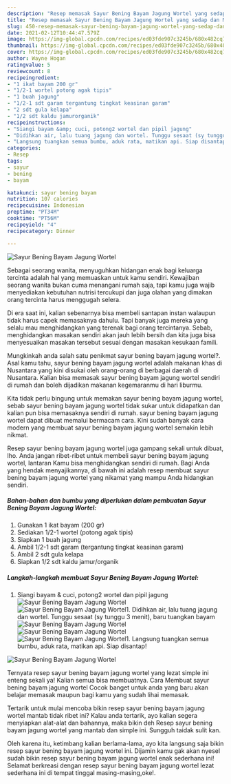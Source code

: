 ```yaml
---
description: "Resep memasak Sayur Bening Bayam Jagung Wortel yang sedap dan Mudah Dibuat"
title: "Resep memasak Sayur Bening Bayam Jagung Wortel yang sedap dan Mudah Dibuat"
slug: 450-resep-memasak-sayur-bening-bayam-jagung-wortel-yang-sedap-dan-mudah-dibuat
date: 2021-02-12T10:44:47.579Z
image: https://img-global.cpcdn.com/recipes/ed03fde907c3245b/680x482cq70/sayur-bening-bayam-jagung-wortel-foto-resep-utama.jpg
thumbnail: https://img-global.cpcdn.com/recipes/ed03fde907c3245b/680x482cq70/sayur-bening-bayam-jagung-wortel-foto-resep-utama.jpg
cover: https://img-global.cpcdn.com/recipes/ed03fde907c3245b/680x482cq70/sayur-bening-bayam-jagung-wortel-foto-resep-utama.jpg
author: Wayne Hogan
ratingvalue: 5
reviewcount: 8
recipeingredient:
- "1 ikat bayam 200 gr"
- "1/2-1 wortel potong agak tipis"
- "1 buah jagung"
- "1/2-1 sdt garam tergantung tingkat keasinan garam"
- "2 sdt gula kelapa"
- "1/2 sdt kaldu jamurorganik"
recipeinstructions:
- "Siangi bayam &amp; cuci, potong2 wortel dan pipil jagung"
- "Didihkan air, lalu tuang jagung dan wortel. Tunggu sesaat (sy tunggu 3 menit), baru tuangkan bayam"
- "Langsung tuangkan semua bumbu, aduk rata, matikan api. Siap disantap!"
categories:
- Resep
tags:
- sayur
- bening
- bayam

katakunci: sayur bening bayam 
nutrition: 107 calories
recipecuisine: Indonesian
preptime: "PT34M"
cooktime: "PT56M"
recipeyield: "4"
recipecategory: Dinner

---
```



![Sayur Bening Bayam Jagung Wortel](https://img-global.cpcdn.com/recipes/ed03fde907c3245b/680x482cq70/sayur-bening-bayam-jagung-wortel-foto-resep-utama.jpg)

Sebagai seorang wanita, menyuguhkan hidangan enak bagi keluarga tercinta adalah hal yang memuaskan untuk kamu sendiri. Kewajiban seorang  wanita bukan cuma menangani rumah saja, tapi kamu juga wajib menyediakan kebutuhan nutrisi tercukupi dan juga olahan yang dimakan orang tercinta harus menggugah selera.

Di era  saat ini, kalian sebenarnya bisa membeli santapan instan walaupun tidak harus capek memasaknya dahulu. Tapi banyak juga mereka yang selalu mau menghidangkan yang terenak bagi orang tercintanya. Sebab, menghidangkan masakan sendiri akan jauh lebih bersih dan kita juga bisa menyesuaikan masakan tersebut sesuai dengan masakan kesukaan famili. 



Mungkinkah anda salah satu penikmat sayur bening bayam jagung wortel?. Asal kamu tahu, sayur bening bayam jagung wortel adalah makanan khas di Nusantara yang kini disukai oleh orang-orang di berbagai daerah di Nusantara. Kalian bisa memasak sayur bening bayam jagung wortel sendiri di rumah dan boleh dijadikan makanan kegemaranmu di hari liburmu.

Kita tidak perlu bingung untuk memakan sayur bening bayam jagung wortel, sebab sayur bening bayam jagung wortel tidak sukar untuk didapatkan dan kalian pun bisa memasaknya sendiri di rumah. sayur bening bayam jagung wortel dapat dibuat memalui bermacam cara. Kini sudah banyak cara modern yang membuat sayur bening bayam jagung wortel semakin lebih nikmat.

Resep sayur bening bayam jagung wortel juga gampang sekali untuk dibuat, lho. Anda jangan ribet-ribet untuk membeli sayur bening bayam jagung wortel, lantaran Kamu bisa menghidangkan sendiri di rumah. Bagi Anda yang hendak menyajikannya, di bawah ini adalah resep membuat sayur bening bayam jagung wortel yang nikamat yang mampu Anda hidangkan sendiri.

<!--inarticleads1-->

##### Bahan-bahan dan bumbu yang diperlukan dalam pembuatan Sayur Bening Bayam Jagung Wortel:

1. Gunakan 1 ikat bayam (200 gr)
1. Sediakan 1/2-1 wortel (potong agak tipis)
1. Siapkan 1 buah jagung
1. Ambil 1/2-1 sdt garam (tergantung tingkat keasinan garam)
1. Ambil 2 sdt gula kelapa
1. Siapkan 1/2 sdt kaldu jamur/organik




<!--inarticleads2-->

##### Langkah-langkah membuat Sayur Bening Bayam Jagung Wortel:

1. Siangi bayam &amp; cuci, potong2 wortel dan pipil jagung
<img src="https://img-global.cpcdn.com/steps/6746073bf534e0cc/160x128cq70/sayur-bening-bayam-jagung-wortel-langkah-memasak-1-foto.jpg" alt="Sayur Bening Bayam Jagung Wortel"><img src="https://img-global.cpcdn.com/steps/2f54272a8d1087c6/160x128cq70/sayur-bening-bayam-jagung-wortel-langkah-memasak-1-foto.jpg" alt="Sayur Bening Bayam Jagung Wortel">1. Didihkan air, lalu tuang jagung dan wortel. Tunggu sesaat (sy tunggu 3 menit), baru tuangkan bayam
<img src="https://img-global.cpcdn.com/steps/82ef10597b11a007/160x128cq70/sayur-bening-bayam-jagung-wortel-langkah-memasak-2-foto.jpg" alt="Sayur Bening Bayam Jagung Wortel"><img src="https://img-global.cpcdn.com/steps/826e2aedec95f29c/160x128cq70/sayur-bening-bayam-jagung-wortel-langkah-memasak-2-foto.jpg" alt="Sayur Bening Bayam Jagung Wortel"><img src="https://img-global.cpcdn.com/steps/cddd361e6f68365d/160x128cq70/sayur-bening-bayam-jagung-wortel-langkah-memasak-2-foto.jpg" alt="Sayur Bening Bayam Jagung Wortel">1. Langsung tuangkan semua bumbu, aduk rata, matikan api. Siap disantap!
<img src="https://img-global.cpcdn.com/steps/78078eafa0d72b0e/160x128cq70/sayur-bening-bayam-jagung-wortel-langkah-memasak-3-foto.jpg" alt="Sayur Bening Bayam Jagung Wortel">



Ternyata resep sayur bening bayam jagung wortel yang lezat simple ini enteng sekali ya! Kalian semua bisa membuatnya. Cara Membuat sayur bening bayam jagung wortel Cocok banget untuk anda yang baru akan belajar memasak maupun bagi kamu yang sudah lihai memasak.

Tertarik untuk mulai mencoba bikin resep sayur bening bayam jagung wortel mantab tidak ribet ini? Kalau anda tertarik, ayo kalian segera menyiapkan alat-alat dan bahannya, maka bikin deh Resep sayur bening bayam jagung wortel yang mantab dan simple ini. Sungguh taidak sulit kan. 

Oleh karena itu, ketimbang kalian berlama-lama, ayo kita langsung saja bikin resep sayur bening bayam jagung wortel ini. Dijamin kamu gak akan nyesel sudah bikin resep sayur bening bayam jagung wortel enak sederhana ini! Selamat berkreasi dengan resep sayur bening bayam jagung wortel lezat sederhana ini di tempat tinggal masing-masing,oke!.

